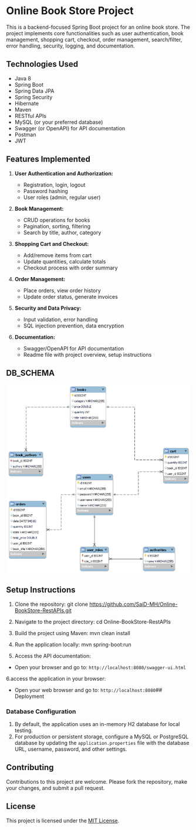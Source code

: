 # Online Book Store Project

This is a backend-focused Spring Boot project for an online book store. The project implements core functionalities such as user authentication, book management, shopping cart, checkout, order management, search/filter, error handling, security, logging, and documentation.

## Technologies Used

- Java 8
- Spring Boot
- Spring Data JPA
- Spring Security
- Hibernate
- Maven
- RESTful APIs
- MySQL (or your preferred database)
- Swagger (or OpenAPI) for API documentation
- Postman
- JWT   

## Features Implemented

1. **User Authentication and Authorization:**
   - Registration, login, logout
   - Password hashing
   - User roles (admin, regular user)

2. **Book Management:**
   - CRUD operations for books
   - Pagination, sorting, filtering
   - Search by title, author, category

3. **Shopping Cart and Checkout:**
   - Add/remove items from cart
   - Update quantities, calculate totals
   - Checkout process with order summary

4. **Order Management:**
   - Place orders, view order history
   - Update order status, generate invoices

5. **Security and Data Privacy:**
   - Input validation, error handling
   - SQL injection prevention, data encryption

6. **Documentation:**
   - Swagger/OpenAPI for API documentation
   - Readme file with project overview, setup instructions


## DB_SCHEMA
  ![DB_SCHEMA](https://raw.githubusercontent.com/SaiD-MH/Online-BookStore-RestAPIs/main/src/main/resources/static/DB_SCHEMA.png)

## Setup Instructions

1. Clone the repository:
   git clone https://github.com/SaiD-MH/Online-BookStore-RestAPIs.git

2. Navigate to the project directory:
   cd Online-BookStore-RestAPIs

3. Build the project using Maven:
   mvn clean install

4. Run the application locally:
   mvn spring-boot:run


5. Access the API documentation:
- Open your browser and go to: `http://localhost:8080/swagger-ui.html`
  
6.access the application in your browser:
- Open your web browser and go to: `http://localhost:8080`## Deployment

### Database Configuration

1. By default, the application uses an in-memory H2 database for local testing.
2. For production or persistent storage, configure a MySQL or PostgreSQL database by updating the `application.properties` file with the database URL, username, password, and other settings.

## Contributing

Contributions to this project are welcome. Please fork the repository, make your changes, and submit a pull request.

## License

This project is licensed under the [MIT License](LICENSE).




